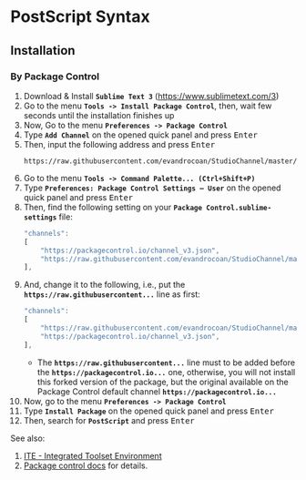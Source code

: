 # PostScript Syntax


## Installation

### By Package Control

1. Download & Install **`Sublime Text 3`** (https://www.sublimetext.com/3)
1. Go to the menu **`Tools -> Install Package Control`**, then,
    wait few seconds until the installation finishes up
1. Now,
    Go to the menu **`Preferences -> Package Control`**
1. Type **`Add Channel`** on the opened quick panel and press <kbd>Enter</kbd>
1. Then,
    input the following address and press <kbd>Enter</kbd>
    ```
    https://raw.githubusercontent.com/evandrocoan/StudioChannel/master/channel.json
    ```
1. Go to the menu **`Tools -> Command Palette...
    (Ctrl+Shift+P)`**
1. Type **`Preferences:
    Package Control Settings – User`** on the opened quick panel and press <kbd>Enter</kbd>
1. Then,
    find the following setting on your **`Package Control.sublime-settings`** file:
    ```js
    "channels":
    [
        "https://packagecontrol.io/channel_v3.json",
        "https://raw.githubusercontent.com/evandrocoan/StudioChannel/master/channel.json",
    ],
    ```
1. And,
    change it to the following, i.e.,
    put the **`https://raw.githubusercontent...`** line as first:
    ```js
    "channels":
    [
        "https://raw.githubusercontent.com/evandrocoan/StudioChannel/master/channel.json",
        "https://packagecontrol.io/channel_v3.json",
    ],
    ```
    * The **`https://raw.githubusercontent...`** line must to be added before the **`https://packagecontrol.io...`** one, otherwise,
      you will not install this forked version of the package,
      but the original available on the Package Control default channel **`https://packagecontrol.io...`**
1. Now,
    go to the menu **`Preferences -> Package Control`**
1. Type **`Install Package`** on the opened quick panel and press <kbd>Enter</kbd>
1. Then,
    search for **`PostScript`** and press <kbd>Enter</kbd>

See also:

1. [ITE - Integrated Toolset Environment](https://github.com/evandrocoan/ITE)
1. [Package control docs](https://packagecontrol.io/docs/usage) for details.

